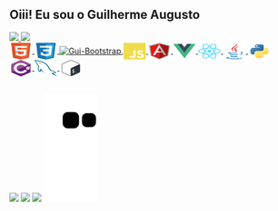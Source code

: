 ## Oiii! Eu sou o Guilherme Augusto

<div>

<a  href="https://github.com/Guilherme-Sbizero">

<img  height="180em"  src="https://github-readme-stats.vercel.app/api?username=Guilherme-Sbizero&show_icons=true&theme=dark&include_all_commits=true&count_private=true"/>

<img  height="180em" src="https://github-readme-stats.vercel.app/api/top-langs/?username=Guilherme-Sbizero&layout=compact&langs_count=16&theme=dark"/>

</div>

<div  style="display: inline_block">

<img align="center"  alt="Gui-HTML"  height="30"  width="40"  src="https://raw.githubusercontent.com/devicons/devicon/master/icons/html5/html5-original.svg">

<img align="center"  alt="Gui-CSS"  height="30"  width="40"  src="https://raw.githubusercontent.com/devicons/devicon/master/icons/css3/css3-original.svg">
  
<img align="center" alt="Gui-Bootstrap" height="30"  width="40"  src="https://v5.getbootstrap.com/docs/5.0/assets/brand/bootstrap-logo-shadow.png">
  
<img align="center"  alt="Gui-Js"  height="30"  width="40"  src="https://raw.githubusercontent.com/devicons/devicon/master/icons/javascript/javascript-plain.svg">
  
<img align="center"  alt="Gui-Js"  height="30"  width="40"  src="https://raw.githubusercontent.com/devicons/devicon/master/icons/angularjs/angularjs-original.svg">
  
<img align="center"  alt="Gui-Js"  height="30"  width="40"  src="https://raw.githubusercontent.com/devicons/devicon/master/icons/vuejs/vuejs-original.svg">
  
<img align="center"  alt="Gui-Js"  height="30"  width="40"  src="https://raw.githubusercontent.com/devicons/devicon/master/icons/react/react-original.svg">

<img align="center"  alt="Gui-Java"  height="30"  width="40"  src="https://raw.githubusercontent.com/devicons/devicon/master/icons/java/java-original.svg">
  
<img align="center"  alt="Gui-Python"  height="30"  width="40"  src="https://raw.githubusercontent.com/devicons/devicon/master/icons/python/python-original.svg">

<img align="center" alt="Rafa-Csharp" height="30" width="40" src="https://raw.githubusercontent.com/devicons/devicon/master/icons/csharp/csharp-original.svg">

<img align="center"  alt="Gui-Myql"  height="30"  width="40"  src="https://raw.githubusercontent.com/devicons/devicon/master/icons/mysql/mysql-original.svg">
 
<img align="center"  alt="Gui-Bash"  height="30"  width="40"  src="https://raw.githubusercontent.com/devicons/devicon/master/icons/bash/bash-original.svg">
</div>
  
##

<div>

<a  href="https://instagram.com/guilherme_sbizero"  target="_blank"><img  src="https://img.shields.io/badge/-Instagram-%23E4405F?style=for-the-badge&logo=instagram&logoColor=white"  target="_blank"></a>
<a  href = "mailto:guilhermesbizero@gmail.com"><img  src="https://img.shields.io/badge/-Gmail-%23333?style=for-the-badge&logo=gmail&logoColor=white"  target="_blank"></a>
<a  href="https://www.linkedin.com/in/guilherme-augusto-sbizero-correa-45875016a"  target="_blank"><img  src="https://img.shields.io/badge/-LinkedIn-%230077B5?style=for-the-badge&logo=linkedin&logoColor=white"  target="_blank"></a>
![Snake animation](https://github.com/rafaballerini/rafaballerini/blob/output/github-contribution-grid-snake.svg)

</div>
